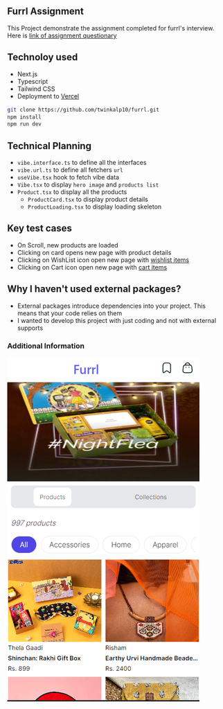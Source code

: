 ## Furrl Assignment

This Project demonstrate the assignment completed for furrl's interview. Here is [link of assignment questionary]([https://web.furrl.in/vibeList?vibe=NightFlea](https://docs.google.com/document/d/10UarXEmRwRmouyHga0_QuZa5bJIdxgiPQpfbBOyOYtc/edit))

## Technoloy used

- Next.js
- Typescript
- Tailwind CSS
- Deployment to [Vercel](https://vercel.com/)

```bash
git clone https://github.com/twinkalp10/furrl.git
npm install
npm run dev
```

## Technical Planning

- `vibe.interface.ts` to define all the interfaces
- `vibe.url.ts` to define all fetchers `url`
- `useVibe.tsx` hook to fetch vibe data
- `Vibe.tsx` to display `hero image` and `products list`
- `Product.tsx` to display all the products
  - `ProductCard.tsx` to display product details
  - `ProductLoading.tsx` to display loading skeleton

## Key test cases

- On Scroll, new products are loaded
- Clicking on card opens new page with product details
- Clicking on WishList icon open new page with [wishlist items](https://web.furrl.in/wishlist)
- Clicking on Cart icon open new page with [cart items](https://web.furrl.in/wishlist)

## Why I haven't used external packages?

- External packages introduce dependencies into your project. This means that your code relies on them
- I wanted to develop this project with just coding and not with external supports

### Additional Information

![ScreenShot of Furrl](/screenshot/FurrlScreenShot.png)
